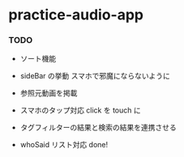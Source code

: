 # practice-audio-app

### TODO

- ソート機能
- sideBar の挙動 スマホで邪魔にならないように
- 参照元動画を掲載
- スマホのタップ対応 click を touch に
- タグフィルターの結果と検索の結果を連携させる

- whoSaid リスト対応 done!
